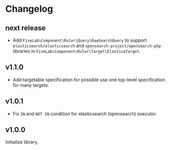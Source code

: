 Changelog
=========

next release
------

* Add `FiveLab\Component\Ruler\Query\RawSearchQuery` to support `elasticsearch/elasticsearch` and `opensearch-project/opensearch-php` libraries in `FiveLab\Component\Ruler\Target\ElasticaTarget`.

v1.1.0
------

* Add targetable specification for possible use one top-level specification for many targets.

v1.0.1
------

* Fix `IN` and `NOT IN` condition for elasticsearch (opensearch) executor.

v1.0.0
------

Initialize library.
